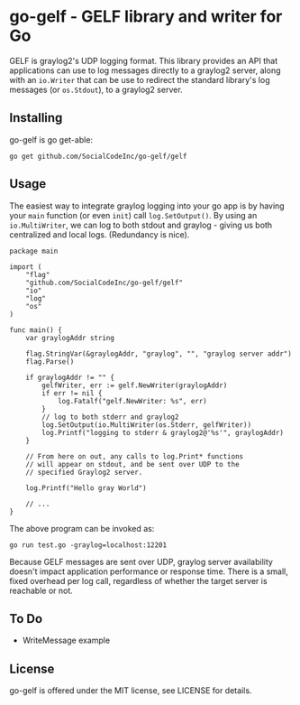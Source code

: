 go-gelf - GELF library and writer for Go
========================================

GELF is graylog2's UDP logging format.  This library provides an API
that applications can use to log messages directly to a graylog2
server, along with an `io.Writer` that can be use to redirect the
standard library's log messages (or `os.Stdout`), to a graylog2 server.

Installing
----------

go-gelf is go get-able:

	go get github.com/SocialCodeInc/go-gelf/gelf

Usage
-----

The easiest way to integrate graylog logging into your go app is by
having your `main` function (or even `init`) call `log.SetOutput()`.
By using an `io.MultiWriter`, we can log to both stdout and graylog -
giving us both centralized and local logs.  (Redundancy is nice).

	package main

	import (
		"flag"
		"github.com/SocialCodeInc/go-gelf/gelf"
		"io"
		"log"
		"os"
	)

	func main() {
		var graylogAddr string

		flag.StringVar(&graylogAddr, "graylog", "", "graylog server addr")
		flag.Parse()

		if graylogAddr != "" {
			gelfWriter, err := gelf.NewWriter(graylogAddr)
			if err != nil {
				log.Fatalf("gelf.NewWriter: %s", err)
			}
			// log to both stderr and graylog2
			log.SetOutput(io.MultiWriter(os.Stderr, gelfWriter))
			log.Printf("logging to stderr & graylog2@'%s'", graylogAddr)
		}

		// From here on out, any calls to log.Print* functions
		// will appear on stdout, and be sent over UDP to the
		// specified Graylog2 server.

		log.Printf("Hello gray World")

		// ...
	}

The above program can be invoked as:

	go run test.go -graylog=localhost:12201

Because GELF messages are sent over UDP, graylog server availability
doesn't impact application performance or response time.  There is a
small, fixed overhead per log call, regardless of whether the target
server is reachable or not.

To Do
-----

- WriteMessage example

License
-------

go-gelf is offered under the MIT license, see LICENSE for details.
